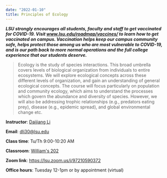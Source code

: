 ```yaml
---
date: "2022-01-10"
title: Principles of Ecology
---
```



***LSU strongly encourages all students, faculty and staff to get vaccinated for COVID-19. Visit www.lsu.edu/roadmap/vaccines/ to learn how to get vaccinated on campus. Vaccination helps keep our campus community safe, helps protect those among us who are most vulnerable to COVID-19, and is our path back to more normal operations and the full college experience that our students deserve.***

>Ecology is the study of species interactions. This broad umbrella covers levels of biological organization from individuals to entire ecosystems. We will explore ecological concepts across these different levels of organization, and gain an understanding of general ecological concepts. The course will focus particularly on population and community ecology, which aims to understand the processes which govern the abundance and diversity of species. However, we will also be addressing trophic relationships (e.g., predators eating prey), disease (e.g., epidemic spread), and global environmental change etc.


**Instructor**: [Daijiang Li](https://dlilab.com)  

**Email**: dli30@lsu.edu

**Class time**: Tu/Th 9:00-10:20 AM

**Classroom**: [William's 202](https://www.google.com/maps/place/Williams+Hall/@30.4124295,-91.179734,17.11z/data=!4m5!3m4!1s0x8626a7217676d7ad:0xcf801c0f1a3d0ab8!8m2!3d30.4104184!4d-91.1777712)

**Zoom link**: https://lsu.zoom.us/j/97210590372

**Office hours**: Tuesday 12-1pm or by appointment (virtual)

